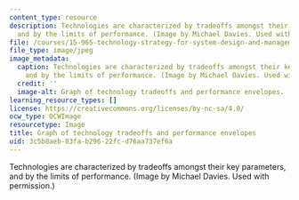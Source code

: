 ```yaml
---
content_type: resource
description: Technologies are characterized by tradeoffs amongst their key parameters,
  and by the limits of performance. (Image by Michael Davies. Used with permission.)
file: /courses/15-965-technology-strategy-for-system-design-and-management-spring-2009/3c5b8aeb83fab29622fcd76aa737ef6a_15-965s09.jpg
file_type: image/jpeg
image_metadata:
  caption: Technologies are characterized by tradeoffs amongst their key parameters,
    and by the limits of performance. (Image by Michael Davies. Used with permission.)
  credit: ''
  image-alt: Graph of technology tradeoffs and performance envelopes.
learning_resource_types: []
license: https://creativecommons.org/licenses/by-nc-sa/4.0/
ocw_type: OCWImage
resourcetype: Image
title: Graph of technology tradeoffs and performance envelopes
uid: 3c5b8aeb-83fa-b296-22fc-d76aa737ef6a
---
```

Technologies are characterized by tradeoffs amongst their key parameters, and by the limits of performance. (Image by Michael Davies. Used with permission.)